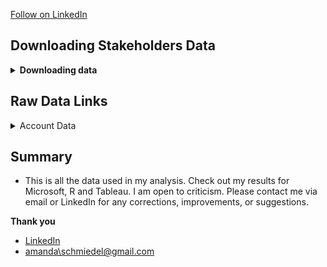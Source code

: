 <a class="libutton" href="https://www.linkedin.com/comm/mynetwork/discovery-see-all?usecase=PEOPLE_FOLLOWS&followMember=amanda-schmiedel" target="_blank">Follow on LinkedIn</a>


## Downloading Stakeholders Data

<details>
<summary><strong>Downloading data</strong></summary>

<ol>

<li><strong>Access accounts.</strong></li>
* Verve, Lowes, Capital One, Connexus
 
<li><strong>Download transactions from 01/01/2024-04/30/2024.</strong></li>

<li><strong>Bank statements downloaded as csv files</strong></li>
* Lowes had monthly pdf statements. Combined into a single csv file
 
<li><strong>Personal spreadsheets.</strong></li>
* RonniePaycheck, MonthlyBills and ByCheck were created by me. Paystub pdfs did not import into excel easily, entered data manually (have been all year). Some overtime pay is listed incorrectly (company knowledge) hours and actual pay are correct, used to correct hourly pay rate.

</details>


## Raw Data Links

<details>
<summary>Account Data</summary>

<li>Verve</li>
* [PersonalUse](https://1drv.ms/x/c/6f380362ed6cd989/EQ9QOUX3cehNnKlnx4dUj3UBXu_d7ZVSpj05CzBFiv0IMg?e=CnJh4O)
* [BillsNoTouchy](https://1drv.ms/x/c/6f380362ed6cd989/Efl0jtm0GeNMorKiFeYNe5UBC5Q29pDk4_-iZ52USu2nBA?e=CILEsx)
* [TractorFund](https://1drv.ms/x/c/6f380362ed6cd989/EfG8JWJQq7RCnxO_VNrcy1YBDEQPvWCC58_h7lbYM3E35g?e=dhJL09)
* [BuildingFund](https://1drv.ms/x/c/6f380362ed6cd989/EQbVptMW-9JItqOzBpoma_MBfQ2caWDAATSHkXd132mdAw?e=ytK7FD)
* [Surgery](https://1drv.ms/x/c/6f380362ed6cd989/ETXtJLOZGYREg7gRlkXf7scBK00oFE5XTF1F9z53PkEXPQ?e=qcXyUV)
* [SigLoan657](https://1drv.ms/x/c/6f380362ed6cd989/EaTSx_fzqPxNquNuEOHDI3oBoINlkyBQ7qYTFTzNhs5mBg?e=cO183D)
* [SigLoan982](https://1drv.ms/x/c/6f380362ed6cd989/ESDK6bAZpuJElOV5Uyv2cpQBIF5ZEJ01H2WF5xiEA5HyZw?e=0sR3sn)
* [ERCredit](https://1drv.ms/x/c/6f380362ed6cd989/EXD35ravJ6dHv1KMgCPX2-MBRppCoVQhaRWFPLzaM9OJPg?e=Y39Urg)

<li>Connexus</li>
* [Connexus](https://1drv.ms/x/c/6f380362ed6cd989/Ec8Pnx9FcMRBovCpXBNp0bIB7hBDo_EWOMeWYi_4ECL9aA?e=c7fB7m)

<li>Capital One</li>
* [CapitalOne](https://1drv.ms/x/c/6f380362ed6cd989/EUNJ6kv5akNNsztlCKVQvLABqCGJ8ksdjP7kots9tv20dg?e=EczuYG)

<li>Lowes</li>
* [Lowes](https://1drv.ms/x/c/6f380362ed6cd989/EcwRDB8HVVtMpgtBC1znBDsBKeODfY-HIt8jIt4LdyFWJw?e=IzRKWf)

<li>Personal Spreadsheets</li>
* [RonniePaycheck](https://1drv.ms/x/c/6f380362ed6cd989/EdeUvCEsRglIlYclDZ79y3cBnLN6kwrXRLajYEG4XcCxnA?e=E7pCeq)
* [ByCheck](https://1drv.ms/x/c/6f380362ed6cd989/ETigdSDZtthFj81ZcFC0VckBUFIO1eAK_AOYbtJvmEUB9A?e=9RPIkR)
* [MonthlyBills](https://1drv.ms/x/c/6f380362ed6cd989/EZSuNALdAbFGgM0mnaYs6GUBZvwxl2DttmKGtUP0EmUHsA?e=GudBA6)
</details>


## Summary

* This is all the data used in my analysis. Check out my results for Microsoft, R and Tableau.
I am open to criticism. Please contact me via email or LinkedIn for any corrections, improvements, or suggestions.

<strong>Thank you</strong>

-   [LinkedIn](https://www.linkedin.com/in/amanda-schmiedel/)
-   [amanda\schmiedel@gmail.com](mailto:amanda.schmiedel@gmail.com)


